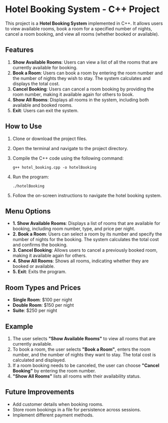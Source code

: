 # Hotel Booking System - C++ Project

This project is a **Hotel Booking System** implemented in C++. It allows users to view available rooms, book a room for a specified number of nights, cancel a room booking, and view all rooms (whether booked or available).

## Features

1. **Show Available Rooms**: Users can view a list of all the rooms that are currently available for booking.
2. **Book a Room**: Users can book a room by entering the room number and the number of nights they wish to stay. The system calculates and displays the total cost.
3. **Cancel Booking**: Users can cancel a room booking by providing the room number, making it available again for others to book.
4. **Show All Rooms**: Displays all rooms in the system, including both available and booked rooms.
5. **Exit**: Users can exit the system.

## How to Use

1. Clone or download the project files.
2. Open the terminal and navigate to the project directory.
3. Compile the C++ code using the following command:

    ```
    g++ hotel_booking.cpp -o hotelBooking
    ```

4. Run the program:

    ```
    ./hotelBooking
    ```

5. Follow the on-screen instructions to navigate the hotel booking system.

## Menu Options

- **1. Show Available Rooms**: Displays a list of rooms that are available for booking, including room number, type, and price per night.
- **2. Book a Room**: Users can select a room by its number and specify the number of nights for the booking. The system calculates the total cost and confirms the booking.
- **3. Cancel Booking**: Allows users to cancel a previously booked room, making it available again for others.
- **4. Show All Rooms**: Shows all rooms, indicating whether they are booked or available.
- **5. Exit**: Exits the program.

## Room Types and Prices

- **Single Room**: $100 per night
- **Double Room**: $150 per night
- **Suite**: $250 per night

## Example

1. The user selects **"Show Available Rooms"** to view all rooms that are currently available.
2. To book a room, the user selects **"Book a Room"**, enters the room number, and the number of nights they want to stay. The total cost is calculated and displayed.
3. If a room booking needs to be canceled, the user can choose **"Cancel Booking"** by entering the room number.
4. **"Show All Rooms"** lists all rooms with their availability status.

## Future Improvements

- Add customer details when booking rooms.
- Store room bookings in a file for persistence across sessions.
- Implement different payment methods.
